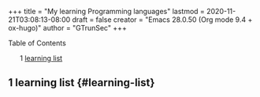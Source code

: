 +++
title = "My learning Programming languages"
lastmod = 2020-11-21T03:08:13-08:00
draft = false
creator = "Emacs 28.0.50 (Org mode 9.4 + ox-hugo)"
author = "GTrunSec"
+++

<style>
  .ox-hugo-toc ul {
    list-style: none;
  }
</style>
<div class="ox-hugo-toc toc">
<div></div>

<div class="heading">Table of Contents</div>

- <span class="section-num">1</span> [learning list](#learning-list)

</div>
<!--endtoc-->



## <span class="section-num">1</span> learning list {#learning-list}
